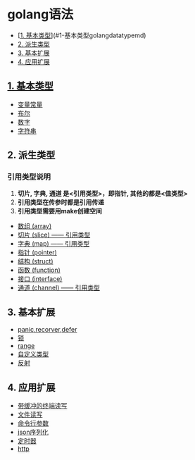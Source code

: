 # golang语法

- [[1. 基本类型](golang.datatype.md)](#1-基本类型golangdatatypemd)
- [2. 派生类型](#2-派生类型)
- [3. 基本扩展](#3-基本扩展)
- [4. 应用扩展](#4-应用扩展)

## [1. 基本类型](golang.datatype.md)

- [变量常量](golang.datatype.md#1-变量常量)
- [布尔](golang.datatype.md#2-布尔)
- [数字](golang.datatype.md#3-数字)
- [字符串](golang.datatype.md#4-字符串)

## 2. 派生类型

### 引用类型说明

1. **切片, 字典, 通道 是<引用类型>，即指针, 其他的都是<值类型>**
2. **引用类型在传参时都是引用传递**
3. **引用类型需要用make创建空间**

- [数组 (array)](golang.array.md)
- [切片 (slice) —— 引用类型](golang.slice.md)
- [字典 (map) —— 引用类型](golang.map.md)
- [指针 (pointer)](golang.pointer.md)
- [结构 (struct)](golang.struct.md)
- [函数 (function)](golang.function.md)
- [接口 (interface)](golang.interface.md)
- [通道 (channel) —— 引用类型](golang.goroute.channel.md)

## 3. 基本扩展

- [panic,recorver,defer](panic.recorver.defer.md)
- [锁](golang.lock.md)
- [range](golang.range.md)
- [自定义类型](golang.type.md)
- [反射](golang.reflect.md)

## 4. 应用扩展

- [带缓冲的终端读写](golang.bufio.md)
- [文件读写](golang.file.md)
- [命令行参数](golang.cmd.args.md)
- [json序列化](golang.json.md)
- [定时器](golang.timer.md)
- [http](golang.http.md)
